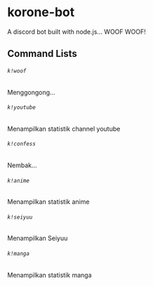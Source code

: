 # korone-bot
A discord bot built with node.js... WOOF WOOF!

## Command Lists
 
###### `k!woof`
Menggongong...
###### `k!youtube`
Menampilkan statistik channel youtube
###### `k!confess`
Nembak...
###### `k!anime`
Menampilkan statistik anime
###### `k!seiyuu`
Menampilkan Seiyuu
###### `k!manga`
Menampilkan statistik manga
